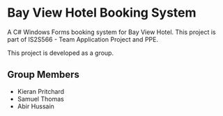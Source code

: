 # Bay View Hotel Booking System
A C# Windows Forms booking system for Bay View Hotel. This project is part of IS2S566 - Team Application Project and PPE.

This project is developed as a group.

## Group Members
- Kieran Pritchard
- Samuel Thomas
- Abir Hussain
